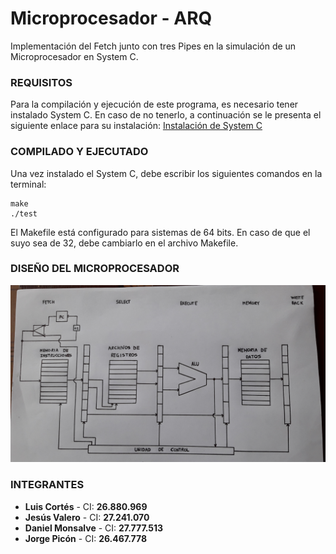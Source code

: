 # **Microprocesador - ARQ**
Implementación del Fetch junto con tres Pipes en la simulación de un Microprocesador en System C.

### **REQUISITOS**
Para la compilación y ejecución de este programa, es necesario tener instalado System C. En caso de no tenerlo, a continuación se le presenta el siguiente enlace para su instalación: [Instalación de System C](https://github.com/juliolugo96/computer_architecture)

### **COMPILADO Y EJECUTADO**
Una vez instalado el System C, debe escribir los siguientes comandos en la terminal:
```
make
./test
```
El Makefile está configurado para sistemas de 64 bits. En caso de que el suyo sea de 32, debe cambiarlo en el archivo Makefile.

### **DISEÑO DEL MICROPROCESADOR**


![diseño](https://github.com/dani513/micro-arq/blob/master/micro.jpg)
### **INTEGRANTES**
- **Luis Cortés** - CI: **26.880.969**
- **Jesús Valero** - CI: **27.241.070**
- **Daniel Monsalve** - CI: **27.777.513**
- **Jorge Picón** - CI: **26.467.778**
